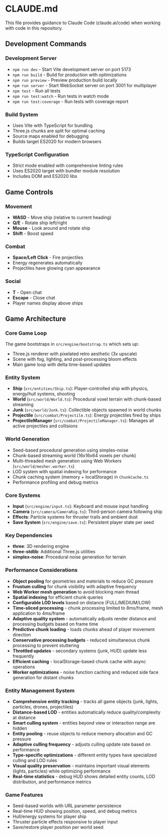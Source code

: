 # CLAUDE.md

This file provides guidance to Claude Code (claude.ai/code) when working with code in this repository.

## Development Commands

### Development Server
- `npm run dev` - Start Vite development server on port 5173
- `npm run build` - Build for production with optimizations
- `npm run preview` - Preview production build locally
- `npm run server` - Start WebSocket server on port 3001 for multiplayer
- `npm test` - Run all tests
- `npm run test:watch` - Run tests in watch mode
- `npm run test:coverage` - Run tests with coverage report

### Build System
- Uses Vite with TypeScript for bundling
- Three.js chunks are split for optimal caching
- Source maps enabled for debugging
- Builds target ES2020 for modern browsers

### TypeScript Configuration
- Strict mode enabled with comprehensive linting rules
- Uses ES2020 target with bundler module resolution
- Includes DOM and ES2020 libs

## Game Controls

### Movement
- **WASD** - Move ship (relative to current heading)
- **Q/E** - Rotate ship left/right
- **Mouse** - Look around and rotate ship
- **Shift** - Boost speed

### Combat
- **Space/Left Click** - Fire projectiles
- Energy regenerates automatically
- Projectiles have glowing cyan appearance

### Social
- **T** - Open chat
- **Escape** - Close chat
- Player names display above ships

## Game Architecture

### Core Game Loop
The game bootstraps in `src/engine/bootstrap.ts` which sets up:
- Three.js renderer with pixelated retro aesthetic (3x upscale)
- Scene with fog, lighting, and post-processing bloom effects
- Main game loop with delta time-based updates

### Entity System
- **Ship** (`src/entities/Ship.ts`): Player-controlled ship with physics, energy/hull systems, shooting
- **World** (`src/world/World.ts`): Procedural voxel terrain with chunk-based streaming
- **Junk** (`src/world/Junk.ts`): Collectible objects spawned in world chunks
- **Projectile** (`src/combat/Projectile.ts`): Energy projectiles fired by ships
- **ProjectileManager** (`src/combat/ProjectileManager.ts`): Manages all active projectiles and collisions

### World Generation
- Seed-based procedural generation using simplex-noise
- Chunk-based streaming world (16x16x64 voxels per chunk)
- Multi-threaded mesh generation using Web Workers (`src/world/mesher.worker.ts`)
- LOD system with spatial indexing for performance
- Chunk caching system (memory + localStorage) in `ChunkCache.ts`
- Performance profiling and debug metrics

### Core Systems
- **Input** (`src/engine/input.ts`): Keyboard and mouse input handling
- **Camera** (`src/camera/CameraRig.ts`): Third-person camera following ship
- **Effects**: Particle systems for thruster trails and ambient dust
- **Save System** (`src/engine/save.ts`): Persistent player state per seed

### Key Dependencies
- **three**: 3D rendering engine
- **three-stdlib**: Additional Three.js utilities
- **simplex-noise**: Procedural noise generation for terrain

### Performance Considerations
- **Object pooling** for geometries and materials to reduce GC pressure
- **Frustum culling** for chunk visibility with adaptive frequency
- **Web Worker mesh generation** to avoid blocking main thread
- **Spatial indexing** for efficient chunk queries
- **Configurable LOD levels** based on distance (FULL/MEDIUM/LOW)
- **Time-sliced processing** - chunk processing limited to 8ms/frame, mesh application to 4ms/frame
- **Adaptive quality system** - automatically adjusts render distance and processing budgets based on frame time
- **Predictive chunk loading** - loads chunks ahead of player movement direction
- **Conservative processing budgets** - reduced simultaneous chunk processing to prevent stuttering
- **Throttled updates** - secondary systems (junk, HUD) update less frequently
- **Efficient caching** - localStorage-based chunk cache with async operations
- **Worker optimizations** - noise function caching and reduced side face generation for distant chunks

### Entity Management System
- **Comprehensive entity tracking** - tracks all game objects (junk, lights, particles, drones, projectiles)
- **Distance-based LOD** - entities automatically reduce quality/complexity at distance
- **Smart culling system** - entities beyond view or interaction range are hidden
- **Entity pooling** - reuse objects to reduce memory allocation and GC pressure
- **Adaptive culling frequency** - adjusts culling update rate based on performance
- **Type-specific optimizations** - different entity types have specialized culling and LOD rules
- **Visual quality preservation** - maintains important visual elements (lights, particles) while optimizing performance
- **Real-time statistics** - debug HUD shows detailed entity counts, LOD distribution, and performance metrics

### Game Features
- Seed-based worlds with URL parameter persistence
- Real-time HUD showing position, speed, and debug metrics
- Hull/energy systems for player ship
- Thruster particle effects responsive to player input
- Save/restore player position per world seed